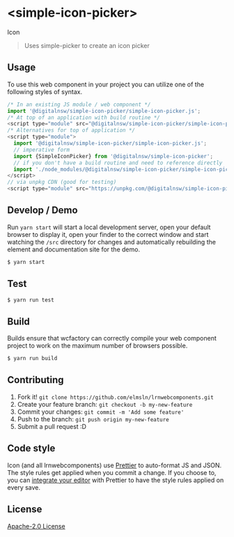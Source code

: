 # &lt;simple-icon-picker&gt;

Icon
> Uses simple-picker to create an icon picker

## Usage
To use this web component in your project you can utilize one of the following styles of syntax.

```js
/* In an existing JS module / web component */
import '@digitalnsw/simple-icon-picker/simple-icon-picker.js';
/* At top of an application with build routine */
<script type="module" src="@digitalnsw/simple-icon-picker/simple-icon-picker.js"></script>
/* Alternatives for top of application */
<script type="module">
  import '@digitalnsw/simple-icon-picker/simple-icon-picker.js';
  // imperative form
  import {SimpleIconPicker} from '@digitalnsw/simple-icon-picker';
  // if you don't have a build routine and need to reference directly
  import './node_modules/@digitalnsw/simple-icon-picker/simple-icon-picker.js';
</script>
// via unpkg CDN (good for testing)
<script type="module" src="https://unpkg.com/@digitalnsw/simple-icon-picker/simple-icon-picker.js"></script>
```

## Develop / Demo
Run `yarn start` will start a local development server, open your default browser to display it, open your finder to the correct window and start watching the `/src` directory for changes and automatically rebuilding the element and documentation site for the demo.
```bash
$ yarn start
```

## Test

```bash
$ yarn run test
```

## Build
Builds ensure that wcfactory can correctly compile your web component project to
work on the maximum number of browsers possible.
```bash
$ yarn run build
```

## Contributing

1. Fork it! `git clone https://github.com/elmsln/lrnwebcomponents.git`
2. Create your feature branch: `git checkout -b my-new-feature`
3. Commit your changes: `git commit -m 'Add some feature'`
4. Push to the branch: `git push origin my-new-feature`
5. Submit a pull request :D

## Code style

Icon (and all lrnwebcomponents) use [Prettier][prettier] to auto-format JS and JSON.  The style rules get applied when you commit a change.  If you choose to, you can [integrate your editor][prettier-ed] with Prettier to have the style rules applied on every save.

[prettier]: https://github.com/prettier/prettier/
[prettier-ed]: https://github.com/prettier/prettier/#editor-integration
[polyserve]: https://github.com/Polymer/polyserve
[web-component-tester]: https://github.com/Polymer/web-component-tester

## License
[Apache-2.0 License](http://opensource.org/licenses/Apache-2.0)
